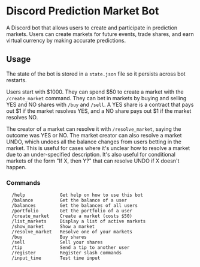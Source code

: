 # Discord Prediction Market Bot

A Discord bot that allows users to create and participate in prediction markets.
Users can create markets for future events, trade shares, and earn virtual
currency by making accurate predictions.

## Usage

The state of the bot is stored in a `state.json` file so it persists across bot restarts.

Users start with \$1000.
They can spend \$50 to create a market with the `/create_market` command.
They can bet in markets by buying and selling YES and NO shares
with `/buy` and `/sell`.
A YES share is a contract that pays out \$1 if the market resolves YES,
and a NO share pays out \$1 if the market resolves NO.

The creator of a market can resolve it with `/resolve_market`,
saying the outcome was YES or NO.
The market creator can also resolve a market UNDO,
which undoes all the balance changes from users betting in the market.
This is useful for cases where it's unclear how to resolve a market due to an under-specified description.
It's also useful for conditional markets of the form "If X, then Y?" that can resolve UNDO if X doesn't happen.

### Commands

```text
  /help             Get help on how to use this bot
  /balance          Get the balance of a user
  /balances         Get the balances of all users
  /portfolio        Get the portfolio of a user
  /create_market    Create a market (costs $50)
  /list_markets     Display a list of active markets
  /show_market      Show a market
  /resolve_market   Resolve one of your markets
  /buy              Buy shares
  /sell             Sell your shares
  /tip              Send a tip to another user
  /register         Register slash commands
  /input_time       Test time input
```
